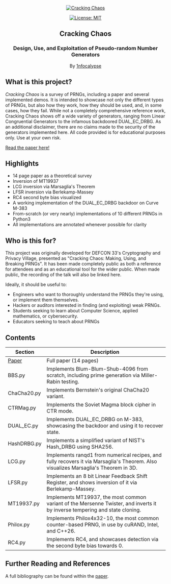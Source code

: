 <p align="center">
  <a href="https://github.com/1nfocalypse/Cracking-Chaos">
	<img alt="Cracking Chaos" src="https://i.imgur.com/XKrgRpG.png"/>
  </a>
</p>
<p align="center">
  <a href="https://choosealicense.com/licenses/mit/">
  	<img alt="License: MIT" src="https://img.shields.io/github/license/1nfocalypse/Cracking-Chaos"/>
  </a>
</p>
<h2 align="center">Cracking Chaos</h2>
<h3 align="center">
  Design, Use, and Exploitation of Pseudo-random Number Generators
</h3>
<p align="center">
  By <a href="https://github.com/1nfocalypse">1nfocalypse</a>
</p>

## What is this project?
*Cracking Chaos* is a survey of PRNGs, including a paper and several implemented demos. It is intended to showcase not only the different types of PRNGs, but also how they work, how they should be used, and, in some cases, how they fail. While not a completely comprehensive reference work, Cracking Chaos shows off a wide variety of generators, ranging from
Linear Congruential Generators to the infamous backdoored DUAL_EC_DRBG. As an additional disclaimer, there are no claims made to the security of the generators implemented here. All code provided is for educational purposes only. Use at your own risk.

[Read the paper here!](./Cracking_Chaos__Making__Using__and_Breaking_PRNGs.pdf)

## Highlights
- 14 page paper as a theoretical survey
- Inversion of MT19937
- LCG inversion via Marsaglia's Theorem
- LFSR inversion via Berlekamp-Massey
- RC4 second byte bias visualized
- A working implementation of the DUAL_EC_DRBG backdoor on Curve M-383
- From-scratch (or very nearly) implementations of 10 different PRNGs in Python3
- All implementations are annotated whenever possible for clarity

## Who is this for?
This project was originally developed for DEFCON 33's Cryptography and Privacy Village, presented as "Cracking Chaos: Making, Using, and Breaking PRNGs". It has been made completely public as both a reference
for attendees and as an educational tool for the wider public. When made public, the recording of the talk will also be linked here.

Ideally, it should be useful to:
- Engineers who want to thoroughly understand the PRNGs they're using, or implement them themselves.
- Hackers or auditors interested in finding (and exploiting) weak PRNGs.
- Students seeking to learn about Computer Science, applied mathematics, or cybersecurity.
- Educators seeking to teach about PRNGs
  
## Contents
| Section | Description |
|---------|-------------|
| [Paper](./Cracking_Chaos__Making__Using__and_Breaking_PRNGs.pdf) | Full paper (14 pages) |
| BBS.py | Implements Blum-Blum-Shub-4096 from scratch, including prime generation via Miller-Rabin testing. |
| ChaCha20.py | Implements Bernstein's original ChaCha20 variant. |
| CTRMag.py | Implements the Soviet Magma block cipher in CTR mode. |
| DUAL_EC.py | Implements DUAL_EC_DRBG on M-383, showcasing the backdoor and using it to recover state. |
| HashDRBG.py | Implements a simplified variant of NIST's Hash_DRBG using SHA256. |
| LCG.py | Implements ranqd1 from numerical recipes, and fully recovers it via Marsaglia's Theorem. Also visualizes Marsaglia's Theorem in 3D. |
| LFSR.py | Implements an 8 bit Linear Feedback Shift Register, and shows inversion of it via Berlekamp-Massey. |
| MT19937.py | Implements MT19937, the most common variant of the Mersenne Twister, and inverts it by inverse tempering and state cloning. |
| Philox.py | Implements Philox4x32-10, the most common counter-based PRNG, in use by cuRAND, Intel, and C++26. |
| RC4.py | Implements RC4, and showcases detection via the second byte bias towards 0. |

## Further Reading and References
A full bibliography can be found within the [paper](./Cracking_Chaos__Making__Using__and_Breaking_PRNGs.pdf).

